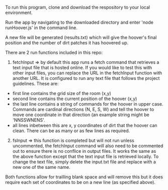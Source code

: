 To run this program, clone and download the respository to your local environment.

Run the app by navigating to the downloaded directory and enter 'node runHoover.js' in the command line.

A new file will be generated (results.txt) which will give the hoover's final position and the number of dirt patches it has hoovered up.

There are 2 run functions included in this repo:

1) fetchInput => by default this app runs a fetch command that retrieves a text input file that is hosted online. If you would like to test this with other input files, you can replace the URL in the fetchInput function with another URL. It is configured to run any text file that follows the project guidelines. These are:
- first line contains the grid size of the room (x,y)
- second line contains the current position of the hoover (x,y)
- the last line contains a string of commands for the hoover in upper case. Commands are cardinal directions (N, E, S, W) and tell the hoover to move one coordinate in that direction (an example string might be 'NNSSWNENS'.
- all lines inbetween this are x, y coordinates of dirt that the hoover can clean. There can be as many or as few lines as required.

2) fsInput => this function is completed but will not run unless uncommented, the fetchInput command will also need to be commented out to ensure there is no conflice in output files. It works the same as the above function except that the text input file is retrieved locally. To change the text file, simply delete the input.txt file and replace with a new one of the same name.

Both functions allow for trailling blank space and will remove this but it does require each set of coordinates to be on a new line (as specified above).
